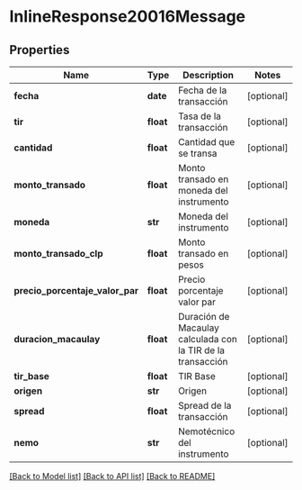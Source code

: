 # InlineResponse20016Message

## Properties
Name | Type | Description | Notes
------------ | ------------- | ------------- | -------------
**fecha** | **date** | Fecha de la transacción | [optional] 
**tir** | **float** | Tasa de la transacción | [optional] 
**cantidad** | **float** | Cantidad que se transa | [optional] 
**monto_transado** | **float** | Monto transado en moneda del instrumento | [optional] 
**moneda** | **str** | Moneda del instrumento | [optional] 
**monto_transado_clp** | **float** | Monto transado en pesos | [optional] 
**precio_porcentaje_valor_par** | **float** | Precio porcentaje valor par | [optional] 
**duracion_macaulay** | **float** | Duración de Macaulay calculada con la TIR de la transacción | [optional] 
**tir_base** | **float** | TIR Base | [optional] 
**origen** | **str** | Origen | [optional] 
**spread** | **float** | Spread de la transacción | [optional] 
**nemo** | **str** | Nemotécnico del instrumento | [optional] 

[[Back to Model list]](../README.md#documentation-for-models) [[Back to API list]](../README.md#documentation-for-api-endpoints) [[Back to README]](../README.md)


